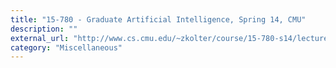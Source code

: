 ```yaml
---
title: "15-780 - Graduate Artificial Intelligence, Spring 14, CMU"
description: ""
external_url: "http://www.cs.cmu.edu/~zkolter/course/15-780-s14/lectures.html"
category: "Miscellaneous"
---
```

